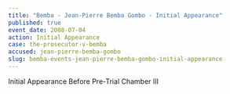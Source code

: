 ```yaml
---
title: "Bemba - Jean-Pierre Bemba Gombo - Initial Appearance"
published: true
event_date: 2008-07-04
action: Initial Appearance
case: the-prosecutor-v-bemba
accused: jean-pierre-bemba-gombo
slug: bemba-events-jean-pierre-bemba-gombo-initial-appearance
---
```


Initial Appearance Before Pre-Trial Chamber III

